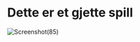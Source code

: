 # Dette er et gjette spill
![Screenshot(85)](https://github.com/UsamDaw/GTN/assets/148767954/79edabdb-a83b-4da7-90e8-6a1ac7b427be)
